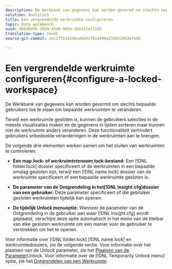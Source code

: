 ```yaml
---
description: De Werkbank van gegevens kan worden gevormd om slechts bepaalde gebruikers toe te staan om bepaalde werkruimten te veranderen.
solution: Analytics
title: Een vergrendelde werkruimte configureren
topic: Data workbench
uuid: 0bb264f6-20b9-43d9-903e-1b2422af21d5
translation-type: tm+mt
source-git-commit: aec1f7b14198cdde91f61d490a235022943bfedb

---
```



# Een vergrendelde werkruimte configureren{#configure-a-locked-workspace}

De Werkbank van gegevens kan worden gevormd om slechts bepaalde gebruikers toe te staan om bepaalde werkruimten te veranderen.

Terwijl een werkruimte gesloten is, kunnen de gebruikers selecties in de meeste visualisaties maken en de gegevens in lijsten sorteren maar kunnen niet de werkruimte anders veranderen. Deze functionaliteit verhindert gebruikers onbedoelde veranderingen in de werkruimten aan te brengen.

De volgende drie elementen werken samen om het sluiten van werkruimten te controleren:

* **Een map.lock- of *werkruimtetenaam*.lock-bestand:** Een [!DNL folder.lock] dossier specificeert of de werkruimten in een bepaalde omslag gesloten zijn, terwijl een [!DNL name.lock] dossier van de werkruimte specificeert of een bepaalde werkruimte gesloten is.

* **De parameter van de Ontgrendeling in het[!DNL Insight.cfg]dossier van een gebruiker:** Deze parameter specificeert of die gebruiker gesloten werkruimten tijdelijk kan openen.
* **De tijdelijk Unlock menuoptie:** Wanneer de parameter van de Ontgrendeling in de gebruiker aan waar [!DNL Insight.cfg] wordt geplaatst, verschijnt deze optie automatisch in het menu van de titelbar van elke gesloten werkruimte om een manier voor de gebruiker te verstrekken om het te openen.

Voor informatie over [!DNL folder.lock] [!DNL name.lock] en werkruimtedossiers, zie de volgende sectie. Voor informatie over het plaatsen van de Unlock parameter, zie het [Plaatsen van de Parameter](../../../../home/c-get-started/c-intf-anlys-ftrs/c-config-locked-wkspc/c-unlck-param.md#concept-b018a85c6217489aa01b17845872df7f)Unlock. Voor informatie over de [!DNL Temporarily Unlock menu] optie, zie het [Ontgrendelen van een Werkruimte](../../../../home/c-get-started/c-work-worksp/c-unlock-wksp.md#concept-18ada952aecf45c79a806b31b294023e).
